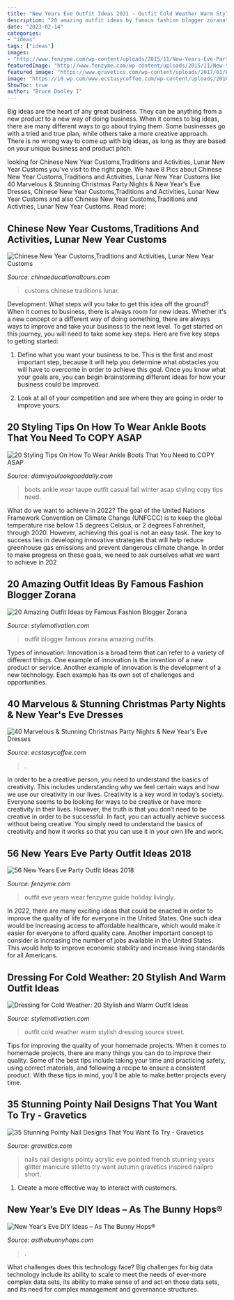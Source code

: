 ```yaml
---
title: "New Years Eve Outfit Ideas 2021 - Outfit Cold Weather Warm Stylish Dressing Source Street"
description: "20 amazing outfit ideas by famous fashion blogger zorana"
date: "2023-02-14"
categories:
- "ideas"
tags: ["ideas"]
images:
- "http://www.fenzyme.com/wp-content/uploads/2015/11/New-Years-Eve-Party-Outfit-Ideas-2016-71.jpg"
featuredImage: "http://www.fenzyme.com/wp-content/uploads/2015/11/New-Years-Eve-Party-Outfit-Ideas-2016-71.jpg"
featured_image: "https://www.gravetics.com/wp-content/uploads/2017/01/Pointed-Acrylic-Nails.jpg"
image: "https://i0.wp.com/www.ecstasycoffee.com/wp-content/uploads/2016/11/Christmas-and-New-Year‘s-Eve-Dresses-Ideas-17.jpg?resize=675%2C1012"
ShowToc: true
author: "Bruce Dooley I"
---
```



Big ideas are the heart of any great business. They can be anything from a new product to a new way of doing business. When it comes to big ideas, there are many different ways to go about trying them. Some businesses go with a tried and true plan, while others take a more creative approach. There is no wrong way to come up with big ideas, as long as they are based on your unique business and product pitch.

	

		
looking for Chinese New Year Customs,Traditions and Activities, Lunar New Year Customs you've visit to the right page. We have 8 Pics about Chinese New Year Customs,Traditions and Activities, Lunar New Year Customs like 40 Marvelous &amp; Stunning Christmas Party Nights &amp; New Year&#039;s Eve Dresses, Chinese New Year Customs,Traditions and Activities, Lunar New Year Customs and also Chinese New Year Customs,Traditions and Activities, Lunar New Year Customs. Read more:
		
    
## Chinese New Year Customs,Traditions And Activities, Lunar New Year Customs

<img loading=lazy src="https://www.chinaeducationaltours.com/image/chinesenewyear/new-year-customs.jpg" onerror="this.onerror=null;this.src='https://tse2.mm.bing.net/th?id=OIP.5rs9l9synjOvRPLmfgLlkQHaCu&amp;pid=15.1';" alt="Chinese New Year Customs,Traditions and Activities, Lunar New Year Customs">

_Source: chinaeducationaltours.com_

>customs chinese traditions lunar. 

	

Development: What steps will you take to get this idea off the ground?
When it comes to business, there is always room for new ideas. Whether it's a new concept or a different way of doing something, there are always ways to improve and take your business to the next level. To get started on this journey, you will need to take some key steps. Here are five key steps to getting started:
1. Define what you want your business to be. This is the first and most important step, because it will help you determine what obstacles you will have to overcome in order to achieve this goal. Once you know what your goals are, you can begin brainstorming different ideas for how your business could be improved.

2. Look at all of your competition and see where they are going in order to improve yours.

    
## 20 Styling Tips On How To Wear Ankle Boots That You Need To COPY ASAP

<img loading=lazy src="http://damnyoulookgooddaily.com/wp-content/uploads/2016/10/fall-winter-outfit-ideas-casual-taupe-ankle-boots-sweater.jpg" onerror="this.onerror=null;this.src='https://tse4.mm.bing.net/th?id=OIP.GaNS9kH1urh1OUmZ4ABeQwHaLH&amp;pid=15.1';" alt="20 Styling Tips On How To Wear Ankle Boots That You Need to COPY ASAP">

_Source: damnyoulookgooddaily.com_

>boots ankle wear taupe outfit casual fall winter asap styling copy tips need. 

	

What do we want to achieve in 2022?
The goal of the United Nations Framework Convention on Climate Change (UNFCCC) is to keep the global temperature rise below 1.5 degrees Celsius, or 2 degrees Fahrenheit, through 2020. However, achieving this goal is not an easy task. The key to success lies in developing innovative strategies that will help reduce greenhouse gas emissions and prevent dangerous climate change. In order to make progress on these goals, we need to ask ourselves what we want to achieve in 202
    
## 20 Amazing Outfit Ideas By Famous Fashion Blogger Zorana

<img loading=lazy src="https://www.stylemotivation.com/wp-content/uploads/2013/10/20-Amazing-Outfit-Ideas-by-Famous-Fashion-Blogger-Zorana-2-620x929.jpg" onerror="this.onerror=null;this.src='https://tse1.mm.bing.net/th?id=OIP.neLzsWAgnyrDan-Fev5_OwHaLG&amp;pid=15.1';" alt="20 Amazing Outfit Ideas by Famous Fashion Blogger Zorana">

_Source: stylemotivation.com_

>outfit blogger famous zorana amazing outfits. 

	

Types of innovation:
Innovation is a broad term that can refer to a variety of different things. One example of innovation is the invention of a new product or service. Another example of innovation is the development of a new technology. Each example has its own set of challenges and opportunities.

    
## 40 Marvelous &amp; Stunning Christmas Party Nights &amp; New Year&#039;s Eve Dresses

<img loading=lazy src="https://i0.wp.com/www.ecstasycoffee.com/wp-content/uploads/2016/11/Christmas-and-New-Year‘s-Eve-Dresses-Ideas-17.jpg?resize=675%2C1012" onerror="this.onerror=null;this.src='https://tse1.mm.bing.net/th?id=OIP.TQnesx42rKdEQNjrgA-cLAHaLG&amp;pid=15.1';" alt="40 Marvelous &amp; Stunning Christmas Party Nights &amp; New Year&#039;s Eve Dresses">

_Source: ecstasycoffee.com_

>. 

	

In order to be a creative person, you need to understand the basics of creativity. This includes understanding why we feel certain ways and how we use our creativity in our lives.
Creativity is a key word in today’s society. Everyone seems to be looking for ways to be creative or have more creativity in their lives. However, the truth is that you don’t need to be creative in order to be successful. In fact, you can actually achieve success without being creative. You simply need to understand the basics of creativity and how it works so that you can use it in your own life and work.

    
## 56 New Years Eve Party Outfit Ideas 2018

<img loading=lazy src="http://www.fenzyme.com/wp-content/uploads/2015/11/New-Years-Eve-Party-Outfit-Ideas-2016-71.jpg" onerror="this.onerror=null;this.src='https://tse1.mm.bing.net/th?id=OIP.EkQEJflmNgiGbzOD-sEK6gHaLH&amp;pid=15.1';" alt="56 New Years Eve Party Outfit Ideas 2018">

_Source: fenzyme.com_

>outfit eve years wear fenzyme guide holiday livingly. 

	

In 2022, there are many exciting ideas that could be enacted in order to improve the quality of life for everyone in the United States. One such idea would be increasing access to affordable healthcare, which would make it easier for everyone to afford quality care. Another important concept to consider is increasing the number of jobs available in the United States. This would help to improve economic stability and increase living standards for all Americans.

    
## Dressing For Cold Weather: 20 Stylish And Warm Outfit Ideas

<img loading=lazy src="https://www.stylemotivation.com/wp-content/uploads/2014/02/Dressing-for-Cold-Weather-20-Stylish-and-Warm-Outfit-Ideas-5-620x930.jpg" onerror="this.onerror=null;this.src='https://tse3.mm.bing.net/th?id=OIP.dcmUHz0C299RhkM1SHyytwHaLH&amp;pid=15.1';" alt="Dressing for Cold Weather: 20 Stylish and Warm Outfit Ideas">

_Source: stylemotivation.com_

>outfit cold weather warm stylish dressing source street. 

	

Tips for improving the quality of your homemade projects:
When it comes to homemade projects, there are many things you can do to improve their quality. Some of the best tips include taking your time and practicing safety, using correct materials, and following a recipe to ensure a consistent product. With these tips in mind, you'll be able to make better projects every time.

    
## 35 Stunning Pointy Nail Designs That You Want To Try - Gravetics

<img loading=lazy src="https://www.gravetics.com/wp-content/uploads/2017/01/Pointed-Acrylic-Nails.jpg" onerror="this.onerror=null;this.src='https://tse1.mm.bing.net/th?id=OIP.Igjarr3s45CC4uw_gbJTsAHaHa&amp;pid=15.1';" alt="35 Stunning Pointy Nail Designs That You Want To Try - Gravetics">

_Source: gravetics.com_

>nails nail designs pointy acrylic eve pointed french stunning years glitter manicure stiletto try want autumn gravetics inspired nailpro short. 

	

1. Create a more effective way to interact with customers.

    
## New Year’s Eve DIY Ideas – As The Bunny Hops®

<img loading=lazy src="https://asthebunnyhops.com/wp-content/uploads/2017/12/Kids-New-Years-Eve.jpg" onerror="this.onerror=null;this.src='https://tse1.mm.bing.net/th?id=OIP.XvDziwjCIy-4-5ItGnxPcQHaLH&amp;pid=15.1';" alt="New Year’s Eve DIY Ideas – As The Bunny Hops®">

_Source: asthebunnyhops.com_

>. 

	

What challenges does this technology face?
Big challenges for big data technology include its ability to scale to meet the needs of ever-more complex data sets, its ability to make sense of and act on those data sets, and its need for complex management and governance structures.

